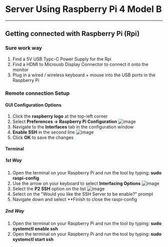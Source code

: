 # Server Using Raspberry Pi 4 Model B

---

## Getting connected with Raspberry Pi (Rpi)

### Sure work way
1) Find a 5V USB Typc-C Power Supply for the Rpi
2) Find a HDMI to Microusb Display Connector to connect it onto the monitor
3) Plug in a wired / wireless keyboard + mouse into the USB ports in the Raspberry Pi

### Remote connection Setup

#### GUI Configuration Options

1) Click the **raspberry logo** at the top-left corner
2) Select **Preferences -> Raspberry Pi Configuration**
![image](https://user-images.githubusercontent.com/25051402/203454900-f114cefd-20f4-4d9d-8dde-be7f17215e52.png)
3) Navigate to the **Interfaces** tab in the configuration window
4) **Enable SSH** in the second line
![image](https://user-images.githubusercontent.com/25051402/203455015-c01160ba-9dac-4e90-965f-0e6a3c2683ab.png)
5) Click **OK** to save the changes

#### Terminal

##### 1st Way
1) Open the terminal on your Raspberry Pi and run the tool by typing: **sudo raspi-config**
2) Use the arrow on your keyboard to select **Interfacing Options**
![image](https://user-images.githubusercontent.com/25051402/203455152-a2cf0261-6cad-46fd-b8e4-6e98df916824.png)
3) Select the **P2 SSH** option on the list
![image](https://user-images.githubusercontent.com/25051402/203455204-da0f3786-f441-4e57-aae3-d32d050fceff.png)
4) Select **<Yes>** on the "Would you like the SSH Server to be enable?" prompt
5) Navigate down and select **Finish to close the raspi-config
  
##### 2nd Way
1) Open the terminal on your Raspberry Pi and run the tool by typing: **sudo systemctl enable ssh**
2) Open the terminal on your Raspberry Pi and run the tool by typing: **sudo systemctl start ssh**
